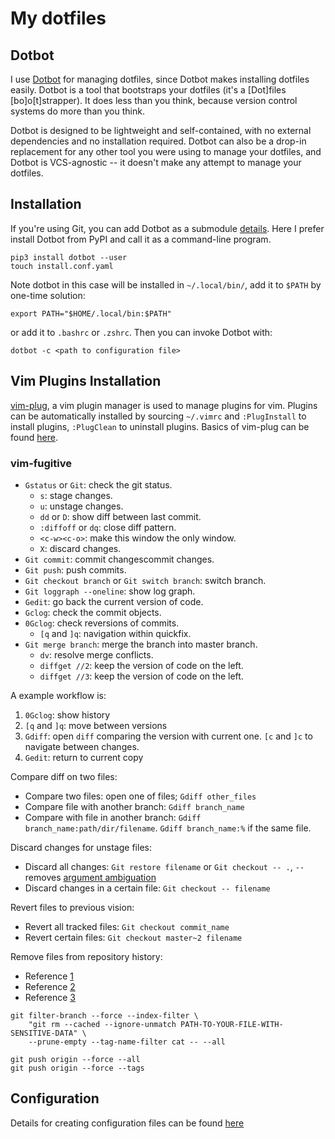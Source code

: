 # My dotfiles 


## Dotbot
I use [Dotbot](https://github.com/anishathalye/dotbot) for managing dotfiles,
since Dotbot makes installing dotfiles easily. Dotbot is a tool that bootstraps
your dotfiles (it's a [Dot]files [bo]o[t]strapper). It does less than you think,
because version control systems do more than you think.

Dotbot is designed to be lightweight and self-contained, with no external
dependencies and no installation required. Dotbot can also be a drop-in
replacement for any other tool you were using to manage your dotfiles, and
Dotbot is VCS-agnostic -- it doesn't make any attempt to manage your dotfiles.


## Installation
If you're using Git, you can add Dotbot as a submodule 
[details](.https://github.com/anishathalye/dotbot#integrate-with-existing-dotfiles).
Here I prefer install Dotbot from PyPI and call it as a command-line program.
```shell
pip3 install dotbot --user
touch install.conf.yaml
```

Note dotbot in this case will be installed in `~/.local/bin/`, add it to `$PATH`
by one-time solution:
```shell
export PATH="$HOME/.local/bin:$PATH"
```
or add it to `.bashrc` or `.zshrc`. Then you can invoke Dotbot with:
```shell
dotbot -c <path to configuration file>
```

## Vim Plugins Installation
[vim-plug](https://github.com/junegunn/vim-plug), a vim plugin manager is used
to manage plugins for vim. Plugins can be automatically installed by sourcing
`~/.vimrc` and `:PlugInstall` to install plugins, `:PlugClean` to uninstall
plugins. Basics of vim-plug can be found [here](https://github.com/junegunn/vim-plug/wiki/tutorial).

### vim-fugitive
- `Gstatus` or `Git`: check the git status. 
    - `s`: stage changes.
    - `u`: unstage changes.
    - `dd` or `D`: show diff between last commit.
    - `:diffoff` or `dq`: close diff pattern.
    - `<c-w><c-o>`: make this window the only window.
    - `X`: discard changes.
- `Git commit`: commit changescommit changes.
- `Git push`: push commits.
- `Git checkout branch` or `Git switch branch`: switch branch.
- `Git loggraph --oneline`: show log graph.
- `Gedit`: go back the current version of code.
- `Gclog`: check the commit objects.
- `0Gclog`: check reversions of commits. 
    - `[q` and `]q`: navigation within quickfix.
- `Git merge branch`: merge the branch into master branch.
    - `dv`: resolve merge conflicts.
    - `diffget //2`: keep the version of code on the left.
    - `diffget //3`: keep the version of code on the left.

A example workflow is:

1. `0Gclog`: show history
2. `[q` and `]q`: move between versions
3. `Gdiff`: open `diff` comparing the version with current one. `[c` and `]c` to navigate between changes.
4. `Gedit`: return to current copy


Compare diff on two files:

- Compare two files: open one of files; `Gdiff other_files`
- Compare file with another branch: `Gdiff branch_name`
- Compare with file in another branch: `Gdiff branch_name:path/dir/filename`. `Gdiff branch_name:%` if the same file.


Discard changes for unstage files:
- Discard all changes: `Git restore filename` or `Git checkout -- .`, `--` removes 
[argument ambiguation](https://git-scm.com/docs/git-checkout#_argument_disambiguation)
- Discard changes in a certain file: `Git checkout -- filename`


Revert files to previous vision:
- Revert all tracked files: `Git checkout commit_name`
- Revert certain files: `Git checkout master~2 filename`


Remove files from repository history:
- Reference [1](https://docs.github.com/en/free-pro-team@latest/github/authenticating-to-github/removing-sensitive-data-from-a-repository)
- Reference [2](https://dalibornasevic.com/posts/2-permanently-remove-files-and-folders-from-a-git-repository)
- Reference [3](https://github.com/18F/C2/issues/439)
```shell
git filter-branch --force --index-filter \
    "git rm --cached --ignore-unmatch PATH-TO-YOUR-FILE-WITH-SENSITIVE-DATA" \
    --prune-empty --tag-name-filter cat -- --all

git push origin --force --all
git push origin --force --tags
```

## Configuration
Details for creating configuration files can be found 
[here](https://github.com/anishathalye/dotbot/tree/f5e019105ec5a70a71d5afa78dc44baa0e87b721#configuration)
